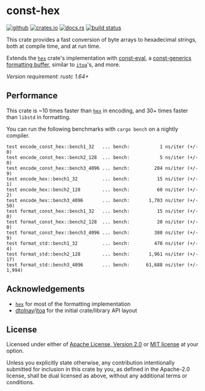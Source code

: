 # const-hex

[![github](https://img.shields.io/badge/github-danipopes/const--hex-8da0cb?style=for-the-badge&labelColor=555555&logo=github)](https://github.com/danipopes/const-hex)
[![crates.io](https://img.shields.io/crates/v/const-hex.svg?style=for-the-badge&color=fc8d62&logo=rust)](https://crates.io/crates/const-hex)
[![docs.rs](https://img.shields.io/badge/docs.rs-const--hex-66c2a5?style=for-the-badge&labelColor=555555&logo=docs.rs)](https://docs.rs/const-hex)
[![build status](https://img.shields.io/github/actions/workflow/status/danipopes/const-hex/ci.yml?branch=master&style=for-the-badge)](https://github.com/danipopes/const-hex/actions?query=branch%3Amaster)

This crate provides a fast conversion of byte arrays to hexadecimal strings,
both at compile time, and at run time.

Extends the [`hex`] crate's implementation with [const-eval], a
[const-generics formatting buffer][buffer], similar to [`itoa`]'s, and more.

_Version requirement: rustc 1.64+_

[const-eval]: https://docs.rs/const-hex/latest/const-hex/fn.const_encode.html
[buffer]: https://docs.rs/const-hex/latest/const-hex/struct.Buffer.html
[`itoa`]: https://docs.rs/itoa/latest/itoa/struct.Buffer.html

## Performance

This crate is ~10 times faster than [`hex`] in encoding, and 30+ times faster
than `libstd` in formatting.

You can run the following benchmarks with `cargo bench` on a nightly compiler.

```log
test encode_const_hex::bench1_32   ... bench:           1 ns/iter (+/- 0)
test encode_const_hex::bench2_128  ... bench:           5 ns/iter (+/- 0)
test encode_const_hex::bench3_4096 ... bench:         204 ns/iter (+/- 9)
test encode_hex::bench1_32         ... bench:          15 ns/iter (+/- 1)
test encode_hex::bench2_128        ... bench:          60 ns/iter (+/- 2)
test encode_hex::bench3_4096       ... bench:       1,703 ns/iter (+/- 50)
test format_const_hex::bench1_32   ... bench:          15 ns/iter (+/- 0)
test format_const_hex::bench2_128  ... bench:          20 ns/iter (+/- 0)
test format_const_hex::bench3_4096 ... bench:         380 ns/iter (+/- 9)
test format_std::bench1_32         ... bench:         470 ns/iter (+/- 4)
test format_std::bench2_128        ... bench:       1,961 ns/iter (+/- 17)
test format_std::bench3_4096       ... bench:      61,688 ns/iter (+/- 1,994)
```

## Acknowledgements

-   [`hex`] for most of the formatting implementation
-   [dtolnay]/[itoa] for the initial crate/library API layout

[`hex`]: https://crates.io/crates/hex
[dtolnay]: https://github.com/dtolnay
[itoa]: https://github.com/dtolnay/itoa

## License

Licensed under either of [Apache License, Version 2.0](./LICENSE-APACHE) or
[MIT license](./LICENSE-MIT) at your option.

Unless you explicitly state otherwise, any contribution intentionally submitted
for inclusion in this crate by you, as defined in the Apache-2.0 license, shall
be dual licensed as above, without any additional terms or conditions.
